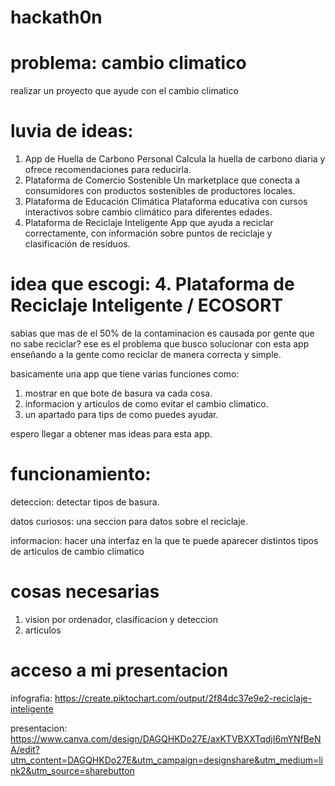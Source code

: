 # hackath0n

# problema: cambio climatico
realizar un proyecto que ayude con el cambio climatico

# luvia de ideas:
1. App de Huella de Carbono Personal
Calcula la huella de carbono diaria y ofrece recomendaciones para reducirla.
2. Plataforma de Comercio Sostenible
Un marketplace que conecta a consumidores con productos sostenibles de productores locales.
3. Plataforma de Educación Climática
Plataforma educativa con cursos interactivos sobre cambio climático para diferentes edades.
4. Plataforma de Reciclaje Inteligente
App que ayuda a reciclar correctamente, con información sobre puntos de reciclaje y clasificación de residuos.

# idea que escogi: 4. Plataforma de Reciclaje Inteligente / ECOSORT
sabias que mas de el 50% de la contaminacion es causada por gente que no sabe reciclar? ese es el problema que busco solucionar con esta app enseñando a la gente como reciclar de manera correcta y simple.

basicamente una app que tiene varias funciones como:
1. mostrar en que bote de basura va cada cosa.
2. informacion y articulos de como evitar el cambio climatico.
4. un apartado para tips de como puedes ayudar.

espero llegar a obtener mas ideas para esta app.

# funcionamiento:
deteccion:
detectar tipos de basura.

datos curiosos:
una seccion para datos sobre el reciclaje.

informacion:
hacer una interfaz en la que te puede aparecer distintos tipos de articulos de cambio climatico

# cosas necesarias
1. vision por ordenador, clasificacion y deteccion
2. articulos

# acceso a mi presentacion

infografia: https://create.piktochart.com/output/2f84dc37e9e2-reciclaje-inteligente

presentacion: https://www.canva.com/design/DAGQHKDo27E/axKTVBXXTqdjI6mYNfBeNA/edit?utm_content=DAGQHKDo27E&utm_campaign=designshare&utm_medium=link2&utm_source=sharebutton

